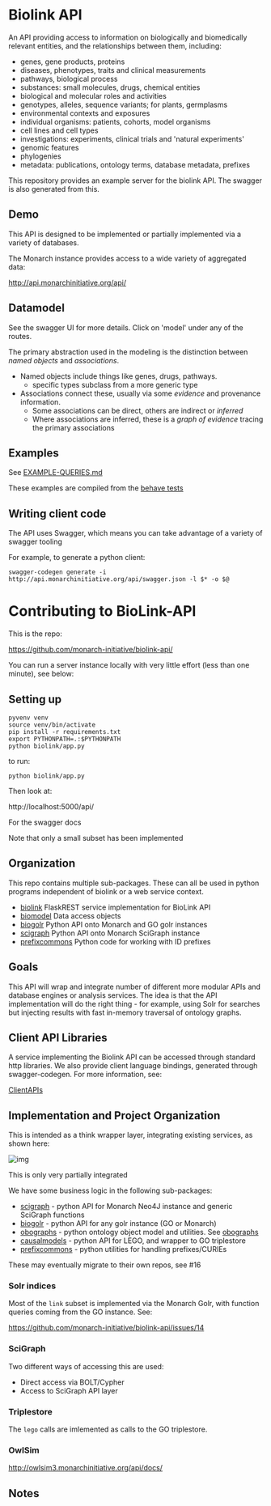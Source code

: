# Biolink API

An API providing access to information on biologically and
biomedically relevant entities, and the relationships between them, including:

 * genes, gene products, proteins
 * diseases, phenotypes, traits and clinical measurements
 * pathways, biological process
 * substances: small molecules, drugs, chemical entities
 * biological and molecular roles and activities
 * genotypes, alleles, sequence variants; for plants, germplasms
 * environmental contexts and exposures
 * individual organisms: patients, cohorts, model organisms
 * cell lines and cell types
 * investigations: experiments, clinical trials and 'natural experiments'
 * genomic features
 * phylogenies
 * metadata: publications, ontology terms, database metadata, prefixes

This repository provides an example server for the biolink API. The
swagger is also generated from this.

## Demo

This API is designed to be implemented or partially implemented via a
variety of databases.

The Monarch instance provides access to a wide variety of aggregated
data:

http://api.monarchinitiative.org/api/

## Datamodel

See the swagger UI for more details. Click on 'model' under any of the routes.

The primary abstraction used in the modeling is the distinction
between _named objects_ and _associations_.

 * Named objects include things like genes, drugs, pathways.
    * specific types subclass from a more generic type
 * Associations connect these, usually via some _evidence_ and provenance information.
    * Some associations can be direct, others are indirect or *inferred*
    * Where associations are inferred, these is a *graph of evidence* tracing the primary associations

## Examples

See [EXAMPLE-QUERIES.md](EXAMPLE-QUERIES.md)

These examples are compiled from the [behave tests](tests/)

## Writing client code

The API uses Swagger, which means you can take advantage of a variety of swagger tooling

For example, to generate a python client:

    swagger-codegen generate -i http://api.monarchinitiative.org/api/swagger.json -l $* -o $@

# Contributing to BioLink-API

This is the repo:

https://github.com/monarch-initiative/biolink-api/

You can run a server instance locally with very little effort (less
than one minute), see below:

## Setting up

```
pyvenv venv
source venv/bin/activate
pip install -r requirements.txt
export PYTHONPATH=.:$PYTHONPATH
python biolink/app.py
```

to run:

```
python biolink/app.py
```

Then look at:

http://localhost:5000/api/

For the swagger docs

Note that only a small subset has been implemented

## Organization

This repo contains multiple sub-packages. These can all be used in
python programs independent of biolink or a web service context.

 * [biolink](biolink) FlaskREST service implementation for BioLink API
 * [biomodel](biomodel) Data access objects
 * [biogolr](biogolr) Python API onto Monarch and GO golr instances
 * [scigraph](scigraph) Python API onto Monarch SciGraph instance
 * [prefixcommons](prefixcommons) Python code for working with ID prefixes

## Goals

This API will wrap and integrate number of different more modular APIs
and database engines or analysis services. The idea is that the API
implementation will do the right thing - for example, using Solr for
searches but injecting results with fast in-memory traversal of
ontology graphs.

## Client API Libraries

A service implementing the Biolink API can be accessed through
standard http libraries. We also provide client language bindings,
generated through swagger-codegen. For more information, see:

[ClientAPIs](/biolink/biolink-api/wiki/ClientAPIs)

## Implementation and Project Organization

This is intended as a think wrapper layer, integrating existing
services, as shown here:

![img](docs/biolink-integrator-arch.png)

This is only very partially integrated

We have some business logic in the following sub-packages:

 * [scigraph](scigraph) - python API for Monarch Neo4J instance and generic SciGraph functions
 * [biogolr](biogolr) - python API for any golr instance (GO or Monarch)
 * [obographs](obographs) - python ontology object model and utilities. See [obographs](https://github.com/geneontology/obographs)
 * [causalmodels](causalmodels) - python API for LEGO, and wrapper to GO triplestore
 * [prefixcommons](prefixcommons) - python utilities for handling prefixes/CURIEs


These may eventually migrate to their own repos, see #16

### Solr indices

Most of the `link` subset is implemented via the Monarch Golr, with
function queries coming from the GO instance. See:

https://github.com/monarch-initiative/biolink-api/issues/14

### SciGraph

Two different ways of accessing this are used:

 * Direct access via BOLT/Cypher
 * Access to SciGraph API layer

### Triplestore

The `lego` calls are imlemented as calls to the GO triplestore.

### OwlSim

http://owlsim3.monarchinitiative.org/api/docs/

## Notes

